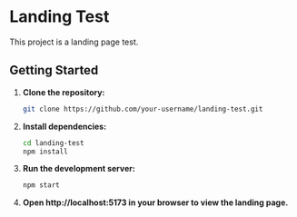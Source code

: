 # Landing Test

This project is a landing page test.

## Getting Started

1. **Clone the repository:**
   ```bash
   git clone https://github.com/your-username/landing-test.git
   ```
2. **Install dependencies:**
   ```bash
   cd landing-test
   npm install
   ```
3. **Run the development server:**
   ```bash
   npm start
   ```
4. **Open http://localhost:5173 in your browser to view the landing page.**
